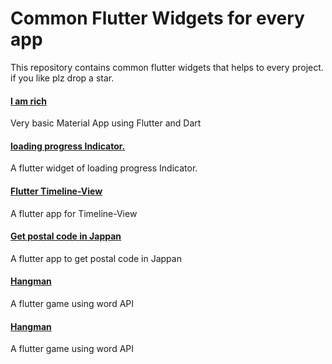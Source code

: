 # Common Flutter Widgets for every app
<p>This repository contains common flutter widgets that helps to every project. if you like plz drop a star.</p>
<h4><a href="https://github.com/jerald-jacob/Dart-programing/tree/master/Flutter_project/i_am_rich">I am rich </a></h4>
<p>Very basic Material App using Flutter and Dart </p>
<h4><a href="https://github.com/jerald-jacob/Dart-programing/tree/master/Loading">loading progress Indicator.</a></h4>
<p>A flutter widget of loading progress Indicator.</p>
<h4><a href="https://github.com/jerald-jacob/Dart-programing/tree/master/Timeline-View">Flutter Timeline-View</a></h4>
<p>A flutter app for Timeline-View</p>

<h4><a href="https://github.com/jerald-jacob/Dart-programing/tree/master/get_postal_code">Get postal code in Jappan</a></h4>
<p>A flutter app to get postal code in Jappan</p>

<h4><a href="https://github.com/jerald-jacob/Dart-programing/tree/master/hangman">Hangman</a></h4>
<p>A flutter game using word API</p>

<h4><a href="https://github.com/jerald-jacob/Dart-programing/tree/master/hangman">Hangman</a></h4>
<p>A flutter game using word API</p>


